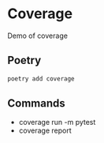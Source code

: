 # Coverage
Demo of coverage

## Poetry 
```python
poetry add coverage
```

## Commands
- coverage run -m pytest
- coverage report
